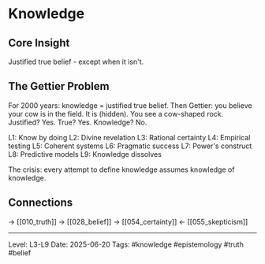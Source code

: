# Knowledge

## Core Insight
Justified true belief - except when it isn't.

## The Gettier Problem

For 2000 years: knowledge = justified true belief. Then Gettier: you believe your cow is in the field. It is (hidden). You see a cow-shaped rock. Justified? Yes. True? Yes. Knowledge? No.

L1: Know by doing
L2: Divine revelation
L3: Rational certainty
L4: Empirical testing
L5: Coherent systems
L6: Pragmatic success
L7: Power's construct
L8: Predictive models
L9: Knowledge dissolves

The crisis: every attempt to define knowledge assumes knowledge of knowledge.

## Connections
→ [[010_truth]]
→ [[028_belief]]
→ [[054_certainty]]
← [[055_skepticism]]

---
Level: L3-L9
Date: 2025-06-20
Tags: #knowledge #epistemology #truth #belief